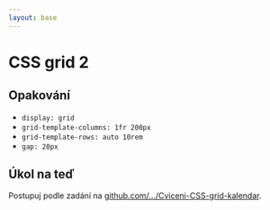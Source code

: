 ```yaml
---
layout: base
---
```


# CSS grid 2

## Opakování

- `display: grid`
- `grid-template-columns: 1fr 200px`
- `grid-template-rows: auto 10rem`
- `gap: 20px`

## Úkol na teď

Postupuj podle zadání na [github.com/…/Cviceni-CSS-grid-kalendar](https://github.com/Czechitas-podklady-WEB/Cviceni-CSS-grid-kalendar).
